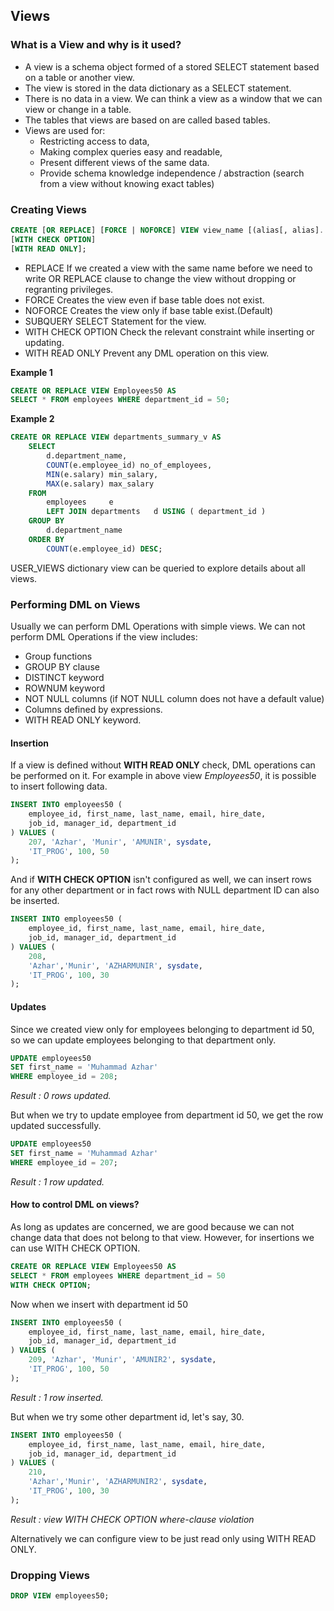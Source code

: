 ## Views

### What is a View and why is it used? 

* A view is a schema object formed of a stored SELECT statement based on a table or another view. 
* The view is stored in the data dictionary as a SELECT statement. 
* There is no data in a view. We can think a view as a window that we can view or change in a table. 
* The tables that views are based on are called based tables. 
* Views are used for: 
  * Restricting access to data, 
  * Making complex queries easy and readable, 
  * Present different views of the same data. 
  * Provide schema knowledge independence / abstraction (search from a view without knowing exact tables)

### Creating Views

```sql 
CREATE [OR REPLACE] [FORCE | NOFORCE] VIEW view_name [(alias[, alias]...)] AS subquery 
[WITH CHECK OPTION] 
[WITH READ ONLY]; 
```

* REPLACE If we created a view with the same name before we need to write OR REPLACE clause to change the view without dropping or regranting privileges. 
* FORCE Creates the view even if base table does not exist. 
* NOFORCE Creates the view only if base table exist.(Default) 
* SUBQUERY SELECT Statement for the view. 
* WITH CHECK OPTION Check the relevant constraint while inserting or updating. 
* WITH READ ONLY Prevent any DML operation on this view. 

**Example 1**

```sql
CREATE OR REPLACE VIEW Employees50 AS
SELECT * FROM employees WHERE department_id = 50;
```

**Example 2**

```sql
CREATE OR REPLACE VIEW departments_summary_v AS
    SELECT
        d.department_name,
        COUNT(e.employee_id) no_of_employees,
        MIN(e.salary) min_salary,
        MAX(e.salary) max_salary
    FROM
        employees     e
        LEFT JOIN departments   d USING ( department_id )
    GROUP BY
        d.department_name
    ORDER BY
        COUNT(e.employee_id) DESC;
```

USER_VIEWS dictionary view can be queried to explore details about all views.

### Performing DML on Views

Usually we can perform DML Operations with simple views. We can not perform DML Operations if the view includes: 

* Group functions 
* GROUP BY clause 
* DISTINCT keyword 
* ROWNUM keyword 
* NOT NULL columns (if NOT NULL column does not have a default value) 
* Columns defined by expressions. 
* WITH READ ONLY keyword. 

#### Insertion

If a view is defined without **WITH READ ONLY** check, DML operations can be performed on it. For example in above view *Employees50*, it is possible to insert following data.

```sql
INSERT INTO employees50 (
    employee_id, first_name, last_name, email, hire_date,
    job_id, manager_id, department_id
) VALUES (
    207, 'Azhar', 'Munir', 'AMUNIR', sysdate,
    'IT_PROG', 100, 50
);
```

And if **WITH CHECK OPTION** isn't configured as well, we can insert rows for any other department or in fact rows with NULL department ID can also be inserted. 

```sql
INSERT INTO employees50 (
    employee_id, first_name, last_name, email, hire_date,
    job_id, manager_id, department_id
) VALUES (
    208,
    'Azhar','Munir', 'AZHARMUNIR', sysdate,
    'IT_PROG', 100, 30
);
```

#### Updates

Since we created view only for employees belonging to department id 50, so we can update employees belonging to that department only.

```sql
UPDATE employees50
SET first_name = 'Muhammad Azhar'
WHERE employee_id = 208;
```

*Result : 0 rows updated.*

But when we try to update employee from department id 50, we get the row updated successfully.

```sql
UPDATE employees50
SET first_name = 'Muhammad Azhar'
WHERE employee_id = 207;
```

*Result : 1 row updated.*

#### How to control DML on views?

As long as updates are concerned, we are good because we can not change data that does not belong to that view. However, for insertions we can use WITH CHECK OPTION.

```sql
CREATE OR REPLACE VIEW Employees50 AS
SELECT * FROM employees WHERE department_id = 50
WITH CHECK OPTION;
```

Now when we insert with department id 50

```sql
INSERT INTO employees50 (
    employee_id, first_name, last_name, email, hire_date,
    job_id, manager_id, department_id
) VALUES (
    209, 'Azhar', 'Munir', 'AMUNIR2', sysdate,
    'IT_PROG', 100, 50
);
```

*Result : 1 row inserted.*

But when we try some other department id, let's say, 30.

```sql
INSERT INTO employees50 (
    employee_id, first_name, last_name, email, hire_date,
    job_id, manager_id, department_id
) VALUES (
    210,
    'Azhar','Munir', 'AZHARMUNIR2', sysdate,
    'IT_PROG', 100, 30
);
```

*Result : view WITH CHECK OPTION where-clause violation*

Alternatively we can configure view to be just read only using WITH READ ONLY.

### Dropping Views

```sql
DROP VIEW employees50;
```

